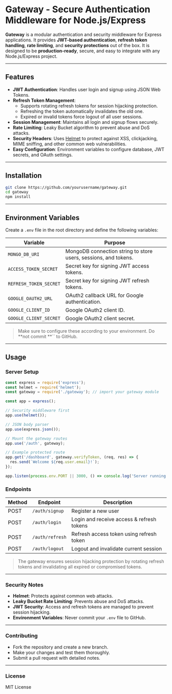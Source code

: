# Gateway - Secure Authentication Middleware for Node.js/Express

**Gateway** is a modular authentication and security middleware for Express applications. It provides **JWT-based authentication**, **refresh token handling**, **rate limiting**, and **security protections** out of the box. It is designed to be **production-ready**, secure, and easy to integrate with any Node.js/Express project.

---

## Features

- **JWT Authentication**: Handles user login and signup using JSON Web Tokens.
- **Refresh Token Management**:
  - Supports rotating refresh tokens for session hijacking protection.
  - Refreshing the token automatically invalidates the old one.
  - Expired or invalid tokens force logout of all user sessions.
- **Session Management**: Maintains all login and signup flows securely.
- **Rate Limiting**: Leaky Bucket algorithm to prevent abuse and DoS attacks.
- **Security Headers**: Uses [Helmet](https://www.npmjs.com/package/helmet) to protect against XSS, clickjacking, MIME sniffing, and other common web vulnerabilities.
- **Easy Configuration**: Environment variables to configure database, JWT secrets, and OAuth settings.

---

## Installation

```bash
git clone https://github.com/yourusername/gateway.git
cd gateway
npm install
```

---

## Environment Variables

Create a `.env` file in the root directory and define the following variables:

| Variable               | Purpose                                                         |
| ---------------------- | --------------------------------------------------------------- |
| `MONGO_DB_URI`         | MongoDB connection string to store users, sessions, and tokens. |
| `ACCESS_TOKEN_SECRET`  | Secret key for signing JWT access tokens.                       |
| `REFRESH_TOKEN_SECRET` | Secret key for signing JWT refresh tokens.                      |
| `GOOGLE_OAUTH2_URL`    | OAuth2 callback URL for Google authentication.                  |
| `GOOGLE_CLIENT_ID`     | Google OAuth2 client ID.                                        |
| `GOOGLE_CLIENT_SECRET` | Google OAuth2 client secret.                                    |

> Make sure to configure these according to your environment. Do \*\*not commit \*\*\`\` to GitHub.

---

## Usage

### Server Setup

```js
const express = require('express');
const helmet = require('helmet');
const gateway = require('./gateway'); // import your gateway module

const app = express();

// Security middleware first
app.use(helmet());

// JSON body parser
app.use(express.json());

// Mount the gateway routes
app.use('/auth', gateway);

// Example protected route
app.get('/dashboard', gateway.verifyToken, (req, res) => {
  res.send(`Welcome ${req.user.email}!`);
});

app.listen(process.env.PORT || 3000, () => console.log('Server running'));
```

### Endpoints

| Method | Endpoint        | Description                               |
| ------ | --------------- | ----------------------------------------- |
| POST   | `/auth/signup`  | Register a new user                       |
| POST   | `/auth/login`   | Login and receive access & refresh tokens |
| POST   | `/auth/refresh` | Refresh access token using refresh token  |
| POST   | `/auth/logout`  | Logout and invalidate current session     |

> The gateway ensures session hijacking protection by rotating refresh tokens and invalidating all expired or compromised tokens.

---

### Security Notes

- **Helmet**: Protects against common web attacks.
- **Leaky Bucket Rate Limiting**: Prevents abuse and DoS attacks.
- **JWT Security**: Access and refresh tokens are managed to prevent session hijacking.
- **Environment Variables**: Never commit your `.env` file to GitHub.

---

### Contributing

- Fork the repository and create a new branch.
- Make your changes and test them thoroughly.
- Submit a pull request with detailed notes.

---

### License

MIT License

